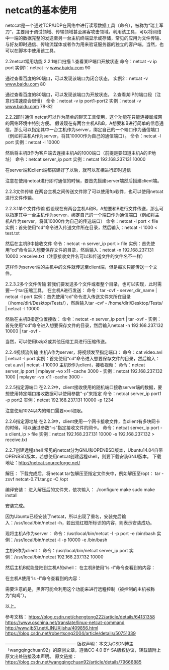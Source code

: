  

# netcat的基本使用

netccat是一个通过TCP/UDP在网络中进行读写数据工具（命令），被称为“瑞士军刀”，主要用于调试领域、传输领域甚至黑客攻击领域。利用该工具，可以将网络中一端的数据完整的发送至另一台主机终端显示或存储，常见的应用为文件传输、与好友即时通信、传输流媒体或者作为用来验证服务器的独立的客户端。当然，也可以在脚本中使用该工具。







2.2netcat常用功能
2.2.1端口扫描
1.查看某IP端口开放状态
命令：netcat -v ip port
实例1：netcat -v www.baidu.com 90

通过查看百度的90端口，可以发现该端口为闭合状态。
实例2：netcat -v www.baidu.com 80

通过查看百度的80端口，可以发现该端口为开放状态。
2.查看某IP的端口段（注意扫描速度会很慢）
命令：netcat -v ip port1-port2
实例：netcat -v www.baidu.com 78-82


2.2.2即时通信
netcat可以作为简单的聊天工具使用，这个功能在只能连接局域网的网络环境中特别方便。
假设现在有两台主机A和B，A想要和B进行简单的信息通信，那么可以指定其中一台主机作为server，绑定自己的一个端口作为通信端口（例如将主机A作为server，将其10000作为自己的通信端口）。
命令：netcat -l port
实例：netcat -l 10000

然后将主机B作为客户端去连接主机A的1000端口（前提是要知道主机A的IP地址）
命令：netcat server_ip port
实例：netcat 192.168.237.131 10000

在server端和client端都搭建好了以后，就可以互相进行即时通信


注意在使用netcat进行即时通信的时候，要首先搭建server端然后搭建client端。

2.2.3文件传输
在两台主机之间传送文件除了可以使用ftp软件，也可以使用netcat进行文件传输。

2.2.3.1单个文件传输
假设现在有两台主机A和B，A想要和B进行文件传送，那么可以指定其中一台主机作为server，绑定自己的一个端口作为通信端口（例如将主机A作为server，将其10000作为自己的传送端口）
命令：netcat -l port < file
实例：首先使用“cd”命令进入传送文件所在目录，然后输入：netcat -l 1000 < test.txt

然后在主机B中接收文件
命令：netcat -n server_ip port > file
实例：首先使用“cd”命令进入想要保存文件的目录，然后输入：netcat -n 192.168.237.131 10000 >receive.txt（注意接收文件名可以和传送文件的文件名不一样）

这样作为server端的主机中的文件就传送至client端，但是每次只能传送一个文件。

2.2.3.2多个文件传输
若我们要发送多个文件或者整个目录，也可以实现，此时需要一个tar压缩工具。
在主机A进行发送：
命令：tar -cvf - server_dir_name | netcat -l port
实例：首先使用“cd”命令进入传送文件夹所在目录（/home/dlri/Desktop/Tests/），然后输入tar -cvf - /home/dlri/Desktop/Tests/ | netcat -l 10000

然后在主机B指定位置接收：
命令：netcat -n server_ip port | tar -xvf -
实例：首先使用“cd”命令进入想要保存文件的目录，然后输入netcat -n 192.168.237.132 10000 | tar -xvf -

当然，可以使用bzip2或其他压缩工具进行压缩传送。

2.2.4视频流传输
主机A作为server，将视频发至指定端口：
命令：cat video.avi | netcat -l port
实例：首先使用“cd”命令进入想要保存文件的目录，然后输入：cat a.avi | netcat -l 10000
主机B作为client，接收视频：
命令：netcat server_ip port | mplayer -vo x11 -cache 3000 -
实例：netcat 192.168.237.132 1000 | mplayer -vo x11 -cache 3000 -

2.2.5指定源端口
在2.2.2中，client接收使用的随机端口接收server端的数据，要想使用特定端口接收数据可以使用参数“-p”来指定
命令：netcat server_ip port1 -p port2
实例：netcat 192.168.237.131 10000 -p 1234

注意使用1024以内的端口需要root权限。

2.2.6指定源地址
在2.2.3中，client使用一个网卡接收文件，当client有多块网卡的时候，可以通过参数“-s”指定接收文件的网卡。
命令：netcat server_ip port -s client_ip > file
实例：netcat 192.168.237.131 10000 -s 192.168.237.132 > receive.txt


2.2.7创建远程shell
常见的netcat分为GNU和OPENBSD版本，Ubuntu14.04自带OPENBSD版本，若想使用netcat创建远程shell，则要下载安装GNU版本。
下载地址：http://netcat.sourceforge.net/

解压：
下载完成后，将netcat tar包解压至指定文件夹中，例如解压至/opt： tar -zxvf netcat-0.7.1.tar.gz -C /opt

编译安装：
进入解压后的文件夹，依次输入：
./configure
make
sudo make install

安装完成。

因为Ubuntu已经安装了netcat，所以出现了重名，安装完后输入：/usr/local/bin/netcat -h，若出现红框所标识的内容，则表示安装成功。

现将主机A作为server：
命令：/usr/local/bin/netcat -l -p port -e /bin/bash
实例：/usr/local/bin/netcat -l -p 10000 -e /bin/bash

主机B作为client：
命令：/usr/local/bin/netcat server_ip port
实例：/usr/local/bin/netcat 192.168.237.132 10000

然后主机B就能登陆到主机A的shell：
在主机B使用“ls -l”命令查看到的内容：

在主机A使用“ls -l”命令查看到的内容：

需要注意的是，黑客可能会利用这个功能来进行远程控制（被控制的主机被称为“肉鸡”）。

以上。

参考文档：
https://blog.csdn.net/chengtong222/article/details/64131358
https://www.oschina.net/translate/linux-netcat-command
http://www.jb51.net/LINUXjishu/409856.html
https://blog.csdn.net/robertsong2004/article/details/50751339


























————————————————
版权声明：本文为CSDN博主「wangqingchuan92」的原创文章，遵循CC 4.0 BY-SA版权协议，转载请附上原文出处链接及本声明。
原文链接：https://blog.csdn.net/wangqingchuan92/article/details/79666885
